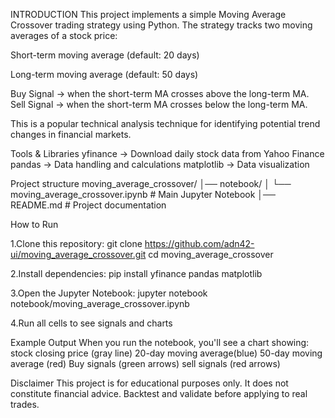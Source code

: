 INTRODUCTION
This project implements a simple Moving Average Crossover trading strategy using Python.
The strategy tracks two moving averages of a stock price:

Short-term moving average (default: 20 days)

Long-term moving average (default: 50 days)

Buy Signal → when the short-term MA crosses above the long-term MA.
Sell Signal → when the short-term MA crosses below the long-term MA.

This is a popular technical analysis technique for identifying potential trend changes in financial markets.

Tools & Libraries
yfinance → Download daily stock data from Yahoo Finance
pandas → Data handling and calculations
matplotlib → Data visualization

Project structure
moving_average_crossover/
│── notebook/
│   └── moving_average_crossover.ipynb   # Main Jupyter Notebook
│── README.md                            # Project documentation

How to Run

1.Clone this repository:
git clone https://github.com/adn42-ui/moving_average_crossover.git
cd moving_average_crossover

2.Install dependencies:
pip install yfinance pandas matplotlib

3.Open the Jupyter Notebook:
jupyter notebook notebook/moving_average_crossover.ipynb

4.Run all cells to see signals and charts

Example Output
When you run the notebook, you'll see a chart showing:
stock closing price (gray line)
20-day moving average(blue)
50-day moving average (red)
Buy signals (green arrows)
sell signals (red arrows)

Disclaimer
This project is for educational purposes only. 
It does not constitute financial advice. Backtest and validate before applying to real trades.